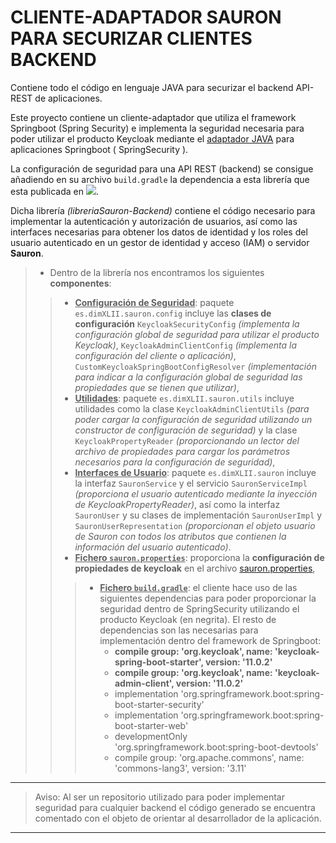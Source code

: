 # **CLIENTE-ADAPTADOR SAURON PARA SECURIZAR CLIENTES BACKEND**

Contiene todo el código en lenguaje JAVA para securizar el backend API-REST de aplicaciones.

Este proyecto contiene un cliente-adaptador que utiliza el framework Springboot (Spring Security) e implementa la seguridad necesaria para poder utilizar el producto Keycloak mediante el [adaptador JAVA](https://wjw465150.gitbooks.io/keycloak-documentation/content/securing_apps/topics/oidc/java/java-adapters.html) para aplicaciones Springboot ( SpringSecurity ).

La configuración de seguridad para una API REST (backend) se consigue añadiendo en su archivo ``build.gradle`` la dependencia a esta librería que esta publicada en [![](https://jitpack.io/v/PRACTICA-DIM/libreriaSauron-Backend.svg)](https://jitpack.io/#PRACTICA-DIM/libreriaSauron-Backend).

Dicha librería *(libreriaSauron-Backend)* contiene el código necesario para implementar la autenticación y autorización de usuarios, así como las interfaces necesarias para obtener los datos de identidad y los roles del usuario autenticado en un gestor de identidad y acceso (IAM) o servidor **Sauron**.
>- Dentro de la librería nos encontramos los siguientes **componentes**:
>>- <u>**Configuración de Seguridad**</u>: paquete ``es.dimXLII.sauron.config`` incluye las **clases de configuración** ``KeycloakSecurityConfig`` *(implementa la configuración global de seguridad para utilizar el producto Keycloak)*, ``KeycloakAdminClientConfig`` *(implementa la configuración del cliente o aplicación)*, ``CustomKeycloakSpringBootConfigResolver`` *(implementación para indicar a la configuración global de seguridad las propiedades que se tienen que utilizar)*,
>>- <u>**Utilidades**</u>: paquete ``es.dimXLII.sauron.utils`` incluye utilidades como la clase ``KeycloakAdminClientUtils`` *(para poder cargar la configuración de seguridad utilizando un constructor de configuración de seguridad)* y la clase ``KeycloakPropertyReader`` *(proporcionando un lector del archivo de propiedades para cargar los parámetros necesarios para la configuración de seguridad)*,
>>- <u>**Interfaces de Usuario**</u>: paquete ``es.dimXLII.sauron`` incluye la interfaz ``SauronService`` y el servicio ``SauronServiceImpl`` *(proporciona el usuario autenticado mediante la inyección de KeycloakPropertyReader)*, así como la interfaz ``SauronUser`` y su clases de implementación ``SauronUserImpl`` y ``SauronUserRepresentation`` *(proporcionan el objeto usuario de Sauron con todos los atributos que contienen la información del usuario autenticado)*.
>>- <u>**Fichero ``sauron.properties``**</u>: proporciona la **configuración de propiedades de keycloak** en el archivo [sauron.properties](./src/main/resources/sauron.properties),
>>>- <u>**Fichero ``build.gradle``**</u>: el cliente hace uso de las siguientes dependencias para poder proporcionar la seguridad dentro de SpringSecurity utilizando el producto Keycloak (en negrita). El resto de dependencias son las necesarias para implementación dentro del framework de Springboot:
>>>     - **compile group: 'org.keycloak', name: 'keycloak-spring-boot-starter', version: '11.0.2'**
>>>     - **compile group: 'org.keycloak', name: 'keycloak-admin-client', version: '11.0.2'**
>>>     - implementation 'org.springframework.boot:spring-boot-starter-security'
>>>     - implementation 'org.springframework.boot:spring-boot-starter-web'
>>>     - developmentOnly 'org.springframework.boot:spring-boot-devtools'
>>>     - compile group: 'org.apache.commons', name: 'commons-lang3', version: '3.11'

---

> Aviso: Al ser un repositorio utilizado para poder implementar seguridad para cualquier backend el código generado se encuentra comentado con el objeto de orientar al desarrollador de la aplicación.

---

